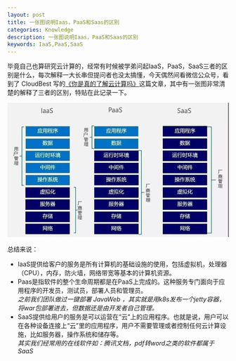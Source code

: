```yaml
---
layout: post
title: 一张图说明Iaas，PaaS和Saas的区别
categories: Knowledge
description: 一张图说明Iaas，PaaS和Saas的区别
keywords: IaaS,PaaS,SaaS
---
```

毕竟自己也算研究云计算的，经常有时候被学弟问起IaaS，PaaS，SaaS三者的区别是什么，每次解释一大长串但提问者也没太搞懂，今天偶然间看微信公众号，看到了 CloudBest 写的[《你是真的了解云计算吗》](https://mp.weixin.qq.com/s/6twoopgsm5SPsKrkcsaxRA)这篇文章，其中有一张图非常清楚的解释了三者的区别，特贴在此记录一下。

![区别](/images/posts/knowledge/iaaspaassaas/640.jpeg)

总结来说：

- IaaS提供给客户的服务是所有计算机的基础设施的使用，包括虚拟机，处理器（CPU），内存，防火墙，网络带宽等基本的计算机资源。
- Paas是指软件的整个生命周期都是在PaaS上完成的。这种服务专门面向于应用程序的开发员，测试员，部署人员和管理员。  
*之前我们团队做过一键部署 JavaWeb ，其实就是用k8s发布一个jetty容器，将war包部署进去，但数据还是由开发者自己管理。*
- SaaS提供给用户的服务是可以运营在“云”上的应用程序。也就是说，用户可以在各种设备连接上“云”里的应用程序，用户不需要管理或者控制任何云计算设施，比如服务器，操作系统和储存等。  
*其实我们经常用的在线软件如：腾讯文档，pdf转word之类的软件都属于 SaaS*